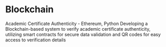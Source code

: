 # Blockchain
Academic Certificate Authenticity - Ethereum, Python  Developing a Blockchain-based system to verify academic certificate authenticity, utilizing smart contracts for secure data validation and QR codes for easy access to verification details
